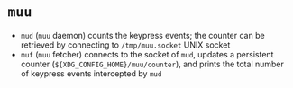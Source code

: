 # `muu`

- `mud` (`muu` daemon) counts the keypress events; the counter can be
  retrieved by connecting to `/tmp/muu.socket` UNIX socket
- `muf` (`muu` fetcher) connects to the socket of `mud`, updates a
  persistent counter (`${XDG_CONFIG_HOME}/muu/counter`), and prints
  the total number of keypress events intercepted by `mud`
